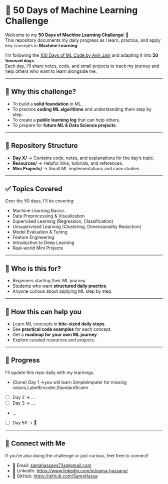 
# 🧠 50 Days of Machine Learning Challenge  

Welcome to my **50 Days of Machine Learning Challenge**! 🚀  
This repository documents my daily progress as I learn, practice, and apply key concepts in **Machine Learning**.  

I’m following the [100 Days of ML Code by Avik Jain](https://github.com/Avik-Jain/100-Days-Of-ML-Code/tree/master) and adapting it into **50 focused days**.  
Each day, I’ll share notes, code, and small projects to track my journey and help others who want to learn alongside me.  

---

## 📌 Why this challenge?  
- To build a **solid foundation** in ML.  
- To practice **coding ML algorithms** and understanding them step by step.  
- To create a **public learning log** that can help others.  
- To prepare for **future ML & Data Science projects**.  

---

## 📂 Repository Structure  
- **Day X/** → Contains code, notes, and explanations for the day’s topic.  
- **Resources/** → Helpful links, tutorials, and references.  
- **Mini Projects/** → Small ML implementations and case studies.  

---

## ✅ Topics Covered  
Over the 50 days, I’ll be covering:  
- Machine Learning Basics  
- Data Preprocessing & Visualization  
- Supervised Learning (Regression, Classification)  
- Unsupervised Learning (Clustering, Dimensionality Reduction)  
- Model Evaluation & Tuning  
- Feature Engineering  
- Introduction to Deep Learning  
- Real-world Mini Projects  

---

## 🙌 Who is this for?  
- Beginners starting their ML journey.  
- Students who want **structured daily practice**.  
- Anyone curious about applying ML step by step.  

---

## 🌟 How this can help you  
- Learn ML concepts in **bite-sized daily steps**.  
- See **practical code examples** for each concept.  
- Get a **roadmap for your own ML journey**.  
- Explore curated resources and projects.  

---

## 📅 Progress  
I’ll update this repo daily with my learnings.  
- [Done] Day 1 →you will learn SimpleImputer for missing values,LabelEncoder,StandardScaler  
- [ ] Day 2 → …  
- [ ] Day 3 → …  
- …  
- [ ] Day 50 → 🎉  

---

## 🔗 Connect with Me  
If you’re also doing the challenge or just curious, feel free to connect!  

- 📧 Email: samahassans73s@gmail.com  
- 💼 LinkedIn: https://www.linkedin.com/in/sama-hassans/  
- 🐙 GitHub: https://github.com/SamaHassa 
  

